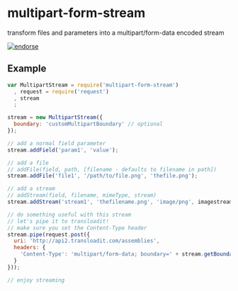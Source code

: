 multipart-form-stream
=====================

transform files and parameters into a multipart/form-data encoded stream

[![endorse](http://api.coderwall.com/supershabam/endorsecount.png)](http://coderwall.com/supershabam)

## Example
```javascript
var MultipartStream = require('multipart-form-stream')
  , request = require('request')
  , stream
  ;

stream = new MultipartStream({
  boundary: 'customMultipartBoundary' // optional
});

// add a normal field parameter
stream.addField('param1', 'value');

// add a file 
// addFile(field, path, [filename - defaults to filename in path])
stream.addFile('file1', '/path/to/file.png', 'thefile.png');

// add a stream
// addStream(field, filename, mimeType, stream)
stream.addStream('stream1', 'thefilename.png', 'image/png', imagestream);

// do something useful with this stream
// let's pipe it to transloadit!
// make sure you set the Content-Type header
stream.pipe(request.post({
  uri: 'http://api2.transloadit.com/assemblies',
  headers: {
    'Content-Type': 'multipart/form-data; boundary=' + stream.getBoundary()
  }
}));

// enjoy streaming
